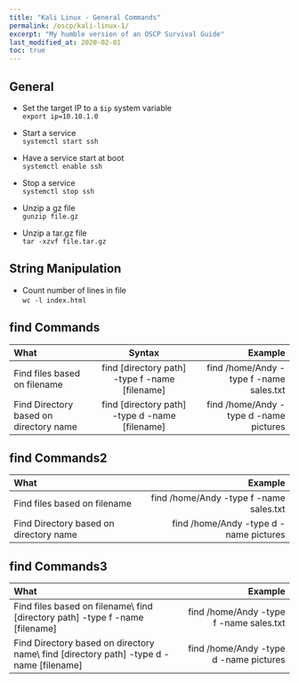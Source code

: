 ```yaml
---
title: "Kali Linux - General Commands"
permalink: /oscp/kali-linux-1/
excerpt: "My humble version of an OSCP Survival Guide"
last_modified_at: 2020-02-01
toc: true
---
```


## General

* Set the target IP to a `$ip` system variable\
`export ip=10.10.1.0`

* Start a service\
`systemctl start ssh`

* Have a service start at boot\
`systemctl enable ssh`

* Stop a service\
`systemctl stop ssh`

* Unzip a gz file\
`gunzip file.gz`

* Unzip a tar.gz file\
`tar -xzvf file.tar.gz`

## String Manipulation

* Count number of lines in file\
`wc -l index.html`

## find Commands

| What                                     | Syntax                                           | Example                                   |
|:-----------------------------------------|:------------------------------------------------:|------------------------------------------:|
| Find files based on filename             | find [directory path] -type f -name [filename]   | find /home/Andy -type f -name sales.txt   |
| Find Directory based on directory name   | find [directory path] -type d -name [filename]   | find /home/Andy -type d -name pictures    |

## find Commands2

| What                                     | Example                                   |
|:-----------------------------------------|------------------------------------------:|
| Find files based on filename             | find /home/Andy -type f -name sales.txt   |
| Find Directory based on directory name   | find /home/Andy -type d -name pictures    |

## find Commands3

| What                                                                                     | Example                                   |
|:-----------------------------------------------------------------------------------------|------------------------------------------:|
| Find files based on filename\ find [directory path] -type f -name [filename]             | find /home/Andy -type f -name sales.txt   |
| Find Directory based on directory name\ find [directory path] -type d -name [filename]   | find /home/Andy -type d -name pictures    |
